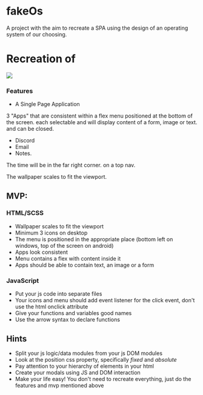 # fakeOs
A project with the aim to recreate a SPA using the design of an operating system of our choosing. 

# Recreation of
<img src= "./images/osdisplay.png"> 


### Features
- A Single Page Application

3 "Apps" that are consistent  within a flex menu positioned at the bottom of the screen. each selectable and will display content of a form, image or text. and can be closed. 

- Discord
- Email
- Notes.

The time will be in the far right corner. on a top nav.

The wallpaper scales to fit the viewport. 



## MVP:

### HTML/SCSS

-   Wallpaper scales to fit the viewport 
-   Minimum 3 icons on desktop
-   The menu is positioned in the appropriate place (bottom left on windows, top of the screen on android)
-   Apps look consistent
-   Menu contains a flex with content inside it
-   Apps should be able to contain text, an image or a form

### JavaScript

-   Put your js code into separate files
-   Your icons and menu should add event listener for the click event, don't use the html onclick attribute
-   Give your functions and variables good names
-   Use the arrow syntax to declare functions

## Hints

-   Split your js logic/data modules from your js DOM modules
-   Look at the position css property, specifically _fixed_ and _absolute_
-   Pay attention to your hierarchy of elements in your html
-   Create your modals using JS and DOM interaction
-   Make your life easy! You don't need to recreate everything, just do the features and mvp mentioned above
